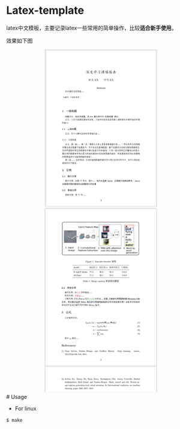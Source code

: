 # Latex-template
latex中文模板，主要记录latex一些常用的简单操作，比较**适合新手使用**。

效果如下图
<center>
    <img src="image/1.png" width="300"/><img src="image/2.png" width="300"/>
</center>
# Usage

- For linux

```shell
$ make
```
